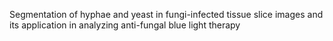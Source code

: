Segmentation of hyphae and yeast in fungi-infected tissue slice images and its application in analyzing anti-fungal blue light therapy

